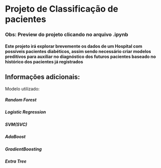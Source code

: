 # Projeto de Classificação de pacientes
### Obs: Preview do projeto clicando no arquivo .ipynb


#### Este projeto irá explorar brevemente os dados de um Hospital com possíveis pacientes diabéticos, assim sendo necessário criar modelos preditivos para auxiliar no diagnóstico dos futuros pacientes baseado no histórico dos pacientes já registrados

## Informações adicionais:
 Modelo utilizado: 
##### Random Forest
##### Logistic Regression
##### SVM(SVC)
##### AdaBoost
##### GradientBoosting
##### Extra Tree

